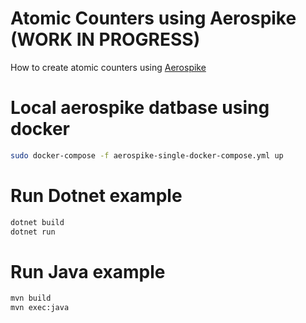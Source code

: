 # Atomic Counters using Aerospike (WORK IN PROGRESS)
How to create atomic counters using [Aerospike](www.aerospike.com%)

# Local aerospike datbase using docker
```bash
sudo docker-compose -f aerospike-single-docker-compose.yml up
```
# Run Dotnet example
```bash
dotnet build
dotnet run
```

# Run Java example
```bash
mvn build
mvn exec:java
```
